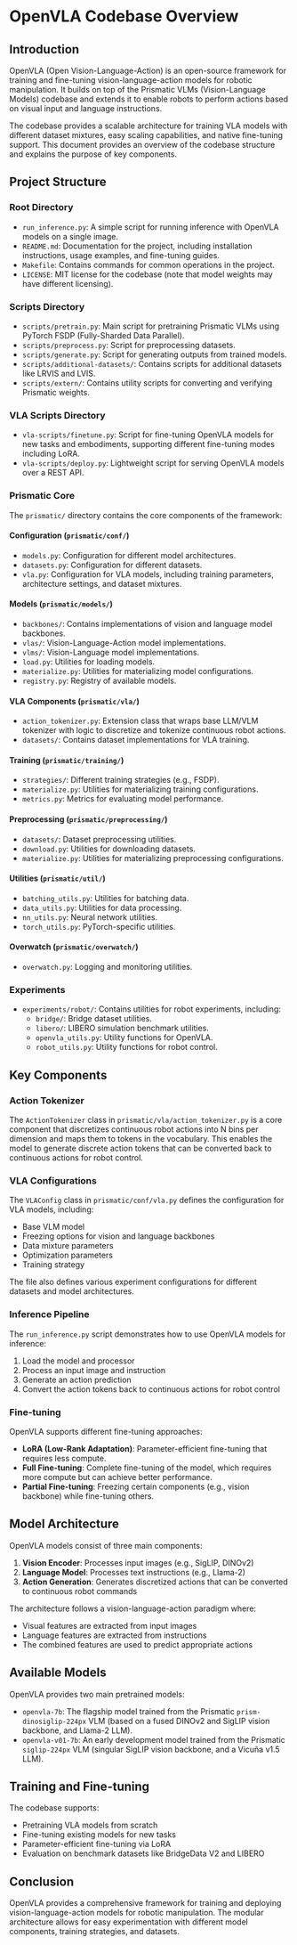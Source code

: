 # OpenVLA Codebase Overview

## Introduction

OpenVLA (Open Vision-Language-Action) is an open-source framework for training and fine-tuning vision-language-action models for robotic manipulation. It builds on top of the Prismatic VLMs (Vision-Language Models) codebase and extends it to enable robots to perform actions based on visual input and language instructions.

The codebase provides a scalable architecture for training VLA models with different dataset mixtures, easy scaling capabilities, and native fine-tuning support. This document provides an overview of the codebase structure and explains the purpose of key components.

## Project Structure

### Root Directory

- `run_inference.py`: A simple script for running inference with OpenVLA models on a single image.
- `README.md`: Documentation for the project, including installation instructions, usage examples, and fine-tuning guides.
- `Makefile`: Contains commands for common operations in the project.
- `LICENSE`: MIT license for the codebase (note that model weights may have different licensing).

### Scripts Directory

- `scripts/pretrain.py`: Main script for pretraining Prismatic VLMs using PyTorch FSDP (Fully-Sharded Data Parallel).
- `scripts/preprocess.py`: Script for preprocessing datasets.
- `scripts/generate.py`: Script for generating outputs from trained models.
- `scripts/additional-datasets/`: Contains scripts for additional datasets like LRVIS and LVIS.
- `scripts/extern/`: Contains utility scripts for converting and verifying Prismatic weights.

### VLA Scripts Directory

- `vla-scripts/finetune.py`: Script for fine-tuning OpenVLA models for new tasks and embodiments, supporting different fine-tuning modes including LoRA.
- `vla-scripts/deploy.py`: Lightweight script for serving OpenVLA models over a REST API.

### Prismatic Core

The `prismatic/` directory contains the core components of the framework:

#### Configuration (`prismatic/conf/`)

- `models.py`: Configuration for different model architectures.
- `datasets.py`: Configuration for different datasets.
- `vla.py`: Configuration for VLA models, including training parameters, architecture settings, and dataset mixtures.

#### Models (`prismatic/models/`)

- `backbones/`: Contains implementations of vision and language model backbones.
- `vlas/`: Vision-Language-Action model implementations.
- `vlms/`: Vision-Language model implementations.
- `load.py`: Utilities for loading models.
- `materialize.py`: Utilities for materializing model configurations.
- `registry.py`: Registry of available models.

#### VLA Components (`prismatic/vla/`)

- `action_tokenizer.py`: Extension class that wraps base LLM/VLM tokenizer with logic to discretize and tokenize continuous robot actions.
- `datasets/`: Contains dataset implementations for VLA training.

#### Training (`prismatic/training/`)

- `strategies/`: Different training strategies (e.g., FSDP).
- `materialize.py`: Utilities for materializing training configurations.
- `metrics.py`: Metrics for evaluating model performance.

#### Preprocessing (`prismatic/preprocessing/`)

- `datasets/`: Dataset preprocessing utilities.
- `download.py`: Utilities for downloading datasets.
- `materialize.py`: Utilities for materializing preprocessing configurations.

#### Utilities (`prismatic/util/`)

- `batching_utils.py`: Utilities for batching data.
- `data_utils.py`: Utilities for data processing.
- `nn_utils.py`: Neural network utilities.
- `torch_utils.py`: PyTorch-specific utilities.

#### Overwatch (`prismatic/overwatch/`)

- `overwatch.py`: Logging and monitoring utilities.

### Experiments

- `experiments/robot/`: Contains utilities for robot experiments, including:
  - `bridge/`: Bridge dataset utilities.
  - `libero/`: LIBERO simulation benchmark utilities.
  - `openvla_utils.py`: Utility functions for OpenVLA.
  - `robot_utils.py`: Utility functions for robot control.

## Key Components

### Action Tokenizer

The `ActionTokenizer` class in `prismatic/vla/action_tokenizer.py` is a core component that discretizes continuous robot actions into N bins per dimension and maps them to tokens in the vocabulary. This enables the model to generate discrete action tokens that can be converted back to continuous actions for robot control.

### VLA Configurations

The `VLAConfig` class in `prismatic/conf/vla.py` defines the configuration for VLA models, including:
- Base VLM model
- Freezing options for vision and language backbones
- Data mixture parameters
- Optimization parameters
- Training strategy

The file also defines various experiment configurations for different datasets and model architectures.

### Inference Pipeline

The `run_inference.py` script demonstrates how to use OpenVLA models for inference:
1. Load the model and processor
2. Process an input image and instruction
3. Generate an action prediction
4. Convert the action tokens back to continuous actions for robot control

### Fine-tuning

OpenVLA supports different fine-tuning approaches:
- **LoRA (Low-Rank Adaptation)**: Parameter-efficient fine-tuning that requires less compute.
- **Full Fine-tuning**: Complete fine-tuning of the model, which requires more compute but can achieve better performance.
- **Partial Fine-tuning**: Freezing certain components (e.g., vision backbone) while fine-tuning others.

## Model Architecture

OpenVLA models consist of three main components:
1. **Vision Encoder**: Processes input images (e.g., SigLIP, DINOv2)
2. **Language Model**: Processes text instructions (e.g., Llama-2)
3. **Action Generation**: Generates discretized actions that can be converted to continuous robot commands

The architecture follows a vision-language-action paradigm where:
- Visual features are extracted from input images
- Language features are extracted from instructions
- The combined features are used to predict appropriate actions

## Available Models

OpenVLA provides two main pretrained models:
- `openvla-7b`: The flagship model trained from the Prismatic `prism-dinosiglip-224px` VLM (based on a fused DINOv2 and SigLIP vision backbone, and Llama-2 LLM).
- `openvla-v01-7b`: An early development model trained from the Prismatic `siglip-224px` VLM (singular SigLIP vision backbone, and a Vicuña v1.5 LLM).

## Training and Fine-tuning

The codebase supports:
- Pretraining VLA models from scratch
- Fine-tuning existing models for new tasks
- Parameter-efficient fine-tuning via LoRA
- Evaluation on benchmark datasets like BridgeData V2 and LIBERO

## Conclusion

OpenVLA provides a comprehensive framework for training and deploying vision-language-action models for robotic manipulation. The modular architecture allows for easy experimentation with different model components, training strategies, and datasets.
